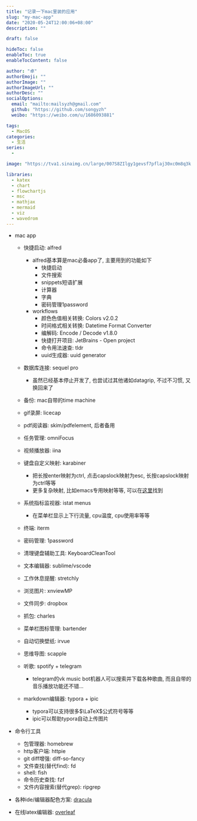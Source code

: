 ```yaml
---
title: "记录一下mac里装的应用"
slug: "my-mac-app"
date: "2020-05-24T12:00:06+08:00"
description: ""

draft: false

hideToc: false
enableToc: true
enableTocContent: false

author: "卓"
authorEmoji: ""
authorImage: ""
authorImageUrl: ""
authorDesc: ""
socialOptions:
  email: "mailto:mailsyzh@gmail.com"
  github: "https://github.com/songyzh"
  weibo: "https://weibo.com/u/1686093881"

tags:
  - MacOS
categories:
  - 生活
series:
  -

image: "https://tva1.sinaimg.cn/large/007S8ZIlgy1gevsf7pflaj30xc0m8q3k.jpg"

libraries:
  - katex
  - chart
  - flowchartjs
  - msc
  - mathjax
  - mermaid
  - viz
  - wavedrom
---
```


-   mac app

    -   快捷启动: alfred
        -   alfred基本算是mac必备app了, 主要用到的功能如下
            -   快捷启动
            -   文件搜索
            -   snippets短语扩展
            -   计算器
            -   字典
            -   密码管理1password
        -   workflows
            -   颜色色值相关转换: Colors v2.0.2
            -   时间格式相关转换: Datetime Format Converter
            -   编解码: Encode / Decode v1.8.0
            -   快捷打开项目: JetBrains - Open project
            -   命令用法速查: tldr
            -   uuid生成器: uuid generator

    -   数据库连接: sequel pro
        -   虽然已经基本停止开发了, 也尝试过其他诸如datagrip, 不过不习惯, 又换回来了
    -   备份: mac自带的time machine
    -   gif录屏: licecap
    -   pdf阅读器: skim/pdfelement, 后者备用
    -   任务管理: omniFocus
    -   视频播放器: iina
    -   键盘自定义映射: karabiner
        -   把长按enter映射为ctrl, 点击capslock映射为esc, 长按capslock映射为ctrl等等
        -   更多复杂映射, 比如emacs专用映射等等, 可以在[这里](https://ke-complex-modifications.pqrs.org/)找到
    -   系统指标监视器: istat menus
        -   在菜单栏显示上下行流量, cpu温度, cpu使用率等等
    -   终端: iterm
    -   密码管理: 1password
    -   清理键盘辅助工具: KeyboardCleanTool
    -   文本编辑器: sublime/vscode
    -   工作休息提醒: stretchly
    -   浏览图片: xnviewMP
    -   文件同步: dropbox
    -   抓包: charles
    -   菜单栏图标管理: bartender
    -   自动切换壁纸: irvue
    -   思维导图: scapple
    -   听歌: spotify + telegram
        -   telegram的vk music bot机器人可以搜索并下载各种歌曲, 而且自带的音乐播放功能还不错...
    -   markdown编辑器: typora + ipic
        -   typora可以支持很多$\LaTeX$公式符号等等
        -   ipic可以帮助typora自动上传图片

-   命令行工具

    -   包管理器: homebrew
    -   http客户端: httpie
    -   git diff增强: diff-so-fancy
    -   文件查找(替代find): fd
    -   shell: fish
    -   命令历史查找: fzf
    -   文件内容搜索(替代grep): ripgrep

-   各种ide/编辑器配色方案: [dracula](https://draculatheme.com/)

-   在线latex编辑器: [overleaf](https://www.overleaf.com/)


